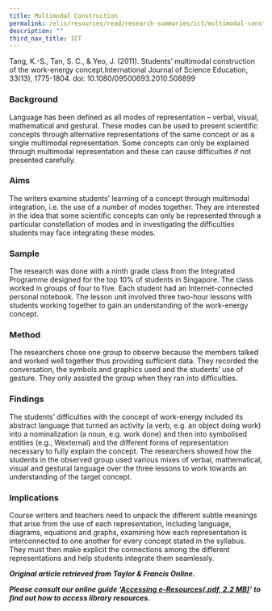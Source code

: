 ```yaml
---
title: Multimodal Construction
permalink: /elis/resources/read/research-summaries/ict/multimodal-construction/
description: ""
third_nav_title: ICT
---
```

Tang, K.-S., Tan, S. C., & Yeo, J. (2011). Students’ multimodal construction of the work-energy concept.International Journal of Science Education, 33(13), 1775-1804. doi: 10.1080/09500693.2010.508899

### Background

Language has been defined as all modes of representation – verbal, visual, mathematical and gestural. These modes can be used to present scientific concepts through alternative representations of the same concept or as a single multimodal representation. Some concepts can only be explained through multimodal representation and these can cause difficulties if not presented carefully.

### Aims

The writers examine students’ learning of a concept through multimodal integration, i.e. the use of a number of modes together. They are interested in the idea that some scientific concepts can only be represented through a particular constellation of modes and in investigating the difficulties students may face integrating these modes.

### Sample

The research was done with a ninth grade class from the Integrated Programme designed for the top 10% of students in Singapore. The class worked in groups of four to five. Each student had an Internet-connected personal notebook. The lesson unit involved three two-hour lessons with students working together to gain an understanding of the work-energy concept.

### Method

The researchers chose one group to observe because the members talked and worked well together thus providing sufficient data. They recorded the conversation, the symbols and graphics used and the students’ use of gesture. They only assisted the group when they ran into difficulties.

### Findings

The students’ difficulties with the concept of work-energy included its abstract language that turned an activity (a verb, e.g. an object doing work) into a nominalization (a noun, e.g. work done) and then into symbolised entities (e.g., Wexternal) and the different forms of representation necessary to fully explain the concept. The researchers showed how the students in the observed group used various mixes of verbal, mathematical, visual and gestural language over the three lessons to work towards an understanding of the target concept.

### Implications

Course writers and teachers need to unpack the different subtle meanings that arise from the use of each representation, including language, diagrams, equations and graphs, examining how each representation is interconnected to one another for every concept stated in the syllabus. They must then make explicit the connections among the different representations and help students integrate them seamlessly.


_**Original article retrieved from Taylor & Francis Online.**_  

_**Please consult our online guide ‘**_[**_Accessing e-Resources(.pdf, 2.2 MB)_**](https://academyofsingaporeteachers-moe-edu-sg-admin.cwp.sg/elis/resources/read/research-summaries/ict/18e45074-6b1b-4ac7-811f-1a8da16c4f81 "Accessing e-Resources")_**’ to find out how to access library resources.**_